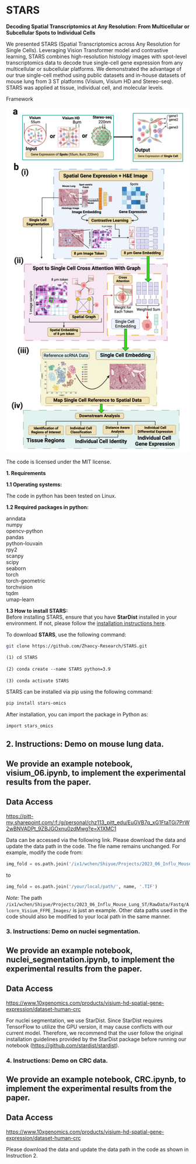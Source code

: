 # STARS
**Decoding Spatial Transcriptomics at Any Resolution: From Multicellular or Subcellular Spots to Individual Cells**

We presented STARS (Spatial Transcriptomics across Any Resolution for Single Cells). Leveraging Vision Transformer model and contrastive learning, STARS combines high-resolution histology images with spot-level transcriptomics data to decode true single-cell gene expression from any multicellular or subcellular platforms. We demonstrated the advantage of our true single-cell method using public datasets and in-house datasets of mouse lung from 3 ST platforms (Visium, Visium HD and Stereo-seq). STARS was applied at tissue, individual cell, and molecular levels.

Framework

![image](https://github.com/Zhaocy-Research/STARS/blob/main/Figure1.png)

The code is licensed under the MIT license.




**1. Requirements**

**1.1 Operating systems:**

The code in python has been tested on Linux.  

**1.2 Required packages in python:**

anndata   
numpy  
opencv-python   
pandas  
python-louvain  
rpy2  
scanpy  
scipy  
seaborn   
torch  
torch-geometric    
torchvision  
tqdm  
umap-learn  

**1.3 How to install STARS:**  
Before installing STARS, ensure that you have **StarDist** installed in your environment. If not, please follow the [installation instructions here](https://github.com/stardist/stardist).

To download **STARS**, use the following command:

```bash
git clone https://github.com/Zhaocy-Research/STARS.git
```

```
(1) cd STARS

(2) conda create --name STARS python=3.9

(3) conda activate STARS  
```
STARS can be installed via pip using the following command:

```bash
pip install stars-omics
```
After installation, you can import the package in Python as:
```
import stars_omics
```

## 2. Instructions: Demo on mouse lung data.

## We provide an example notebook, **visium_06.ipynb**, to implement the experimental results from the paper.

## Data Access
https://pitt-my.sharepoint.com/:f:/g/personal/chz113_pitt_edu/EuGVB7q_xG1FtaTGj7PrW2wBNVADPt_9ZBJGOxnu0zdMwg?e=X1XMC1

Data can be accessed via the following link. Please download the data and update the data path in the code. The file name remains unchanged. For example, modify the code from:

```python
img_fold = os.path.join('/ix1/wchen/Shiyue/Projects/2023_06_Influ_Mouse_Lung_ST/RawData/Fastq/Alcorn_Visium_FFPE_Images/', name + '.TIF')
```

to

```python
img_fold = os.path.join('/your/local/path/', name, '.TIF')
```

*Note:* The path `/ix1/wchen/Shiyue/Projects/2023_06_Influ_Mouse_Lung_ST/RawData/Fastq/Alcorn_Visium_FFPE_Images/` is just an example. Other data paths used in the code should also be modified to your local path in the same manner.
### 3. Instructions: Demo on nuclei segmentation.
## We provide an example notebook, **nuclei_segmentation.ipynb**, to implement the experimental results from the paper.
## Data Access
 https://www.10xgenomics.com/products/visium-hd-spatial-gene-expression/dataset-human-crc

For nuclei segmentation, we use StarDist. Since StarDist requires TensorFlow to utilize the GPU version, it may cause conflicts with our current model. Therefore, we recommend that the user follow the original installation guidelines provided by the StarDist package before running our notebook (https://github.com/stardist/stardist).
### 4. Instructions: Demo on CRC data.
## We provide an example notebook, **CRC.ipynb**, to implement the experimental results from the paper.
## Data Access
 https://www.10xgenomics.com/products/visium-hd-spatial-gene-expression/dataset-human-crc

Please download the data and update the data path in the code as shown in Instruction 2. 
 



